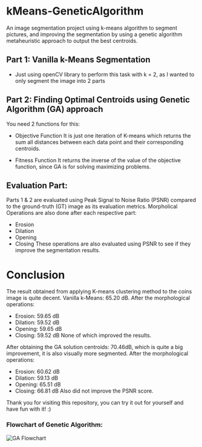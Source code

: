 # kMeans-GeneticAlgorithm
An image segmentation project using k-means algorithm to segment pictures, and improving the segmentation by using a genetic algorithm metaheuristic approach to output the best centroids.

## Part 1: Vanilla k-Means Segmentation
- Just using openCV library to perform this task with k = 2, as I wanted to only segment the image into 2 parts
  
## Part 2: Finding Optimal Centroids using Genetic Algorithm (GA) approach
You need 2 functions for this:

- Objective Function
It is just one iteration of K-means which returns the sum all distances between each data point and their corresponding centroids.

- Fitness Function
It returns the inverse of the value of the objective function, since GA is for solving maximizing problems.

## Evaluation Part:
Parts 1 & 2 are evaluated using Peak Signal to Noise Ratio (PSNR) compared to the ground-truth (GT) image as its evaluation metrics.
Morpholical Operations are also done after each respective part:
- Erosion
- Dilation
- Opening
- Closing
These operations are also evaluated using PSNR to see if they improve the segmentation results.

# Conclusion
The result obtained from applying K-means clustering method to the coins image is quite decent.
Vanilla k-Means: 65.20 dB. 
After the morphological operations:
- Erosion: 59.65 dB
- Dilation: 59.52 dB
- Opening: 59.65 dB
- Closing: 59.52 dB
 None of which improved the results.

After obtaining the GA solution centroids: 70.46dB, which is quite a big improvement, 
it is also visually more segmented.
After the morphological operations:
- Erosion: 60.62 dB
- Dilation: 59.13 dB
- Opening: 65.51 dB
- Closing: 66.81 dB
Also did not improve the PSNR score.

Thank you for visiting this repository, you can try it out for yourself and have fun with it! :) 

### Flowchart of Genetic Algorithm:
![GA Flowchart](https://github.com/s7eady/kMeans-GeneticAlgorithm/assets/152954536/7e8e034b-32d6-4a00-aebd-5b69e97b4bb2)
